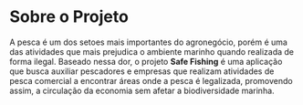 # Sobre o Projeto

A pesca é um dos setoes mais importantes do agronegócio, porém é uma das atividades que mais prejudica o ambiente marinho quando realizada de forma ilegal. 
Baseado nessa dor, o projeto **Safe Fishing** é uma aplicação que busca auxiliar pescadores e empresas que realizam atividades de pesca comercial a encontrar áreas onde a pesca é legalizada, promovendo assim, a circulação da economia sem afetar a biodiversidade marinha.
